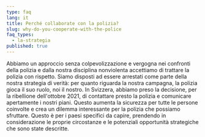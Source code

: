 ```yaml
---
type: faq
lang: it
title: Perché collaborate con la polizia?
slug: why-do-you-cooperate-with-the-police
faq_types:
  - la-strategia
published: true
---
```

Abbiamo un approccio senza colpevolizzazione e vergogna nei confronti della polizia e dalla nostra disciplina nonviolenta accettiamo di trattare la polizia con rispetto. Siamo disposti ad essere arrestati come parte della nostra strategia di verità: per quanto riguarda la nostra campagna, la polizia gioca il suo ruolo, noi il nostro. In Svizzera, abbiamo preso la decisione, per la ribellione dell'ottobre 2021, di contattare presto la polizia e comunicare apertamente i nostri piani. Questo aumenta la sicurezza per tutte le persone coinvolte e crea un dilemma interessante per la polizia che possiamo sfruttare. Questo è per i paesi specifici da capire, prendendo in considerazione le proprie circostanze e le potenziali opportunità strategiche che sono state descritte.
